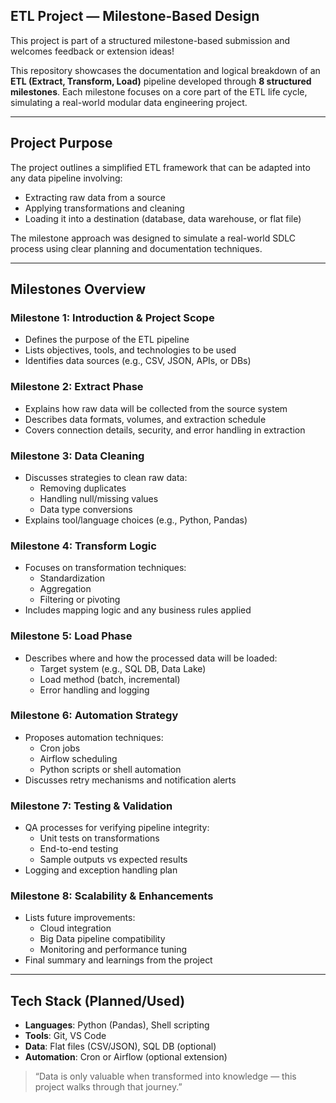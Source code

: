 ## ETL Project — Milestone-Based Design

This project is part of a structured milestone-based submission and welcomes feedback or extension ideas!

This repository showcases the documentation and logical breakdown of an **ETL (Extract, Transform, Load)** pipeline developed through **8 structured milestones**. Each milestone focuses on a core part of the ETL life cycle, simulating a real-world modular data engineering project.

---

## Project Purpose

The project outlines a simplified ETL framework that can be adapted into any data pipeline involving:
- Extracting raw data from a source
- Applying transformations and cleaning
- Loading it into a destination (database, data warehouse, or flat file)

The milestone approach was designed to simulate a real-world SDLC process using clear planning and documentation techniques.

---

## Milestones Overview

### **Milestone 1: Introduction & Project Scope**
- Defines the purpose of the ETL pipeline
- Lists objectives, tools, and technologies to be used
- Identifies data sources (e.g., CSV, JSON, APIs, or DBs)

###  **Milestone 2: Extract Phase**
- Explains how raw data will be collected from the source system
- Describes data formats, volumes, and extraction schedule
- Covers connection details, security, and error handling in extraction

### **Milestone 3: Data Cleaning**
- Discusses strategies to clean raw data:
  - Removing duplicates
  - Handling null/missing values
  - Data type conversions
- Explains tool/language choices (e.g., Python, Pandas)

### **Milestone 4: Transform Logic**
- Focuses on transformation techniques:
  - Standardization
  - Aggregation
  - Filtering or pivoting
- Includes mapping logic and any business rules applied

### **Milestone 5: Load Phase**
- Describes where and how the processed data will be loaded:
  - Target system (e.g., SQL DB, Data Lake)
  - Load method (batch, incremental)
  - Error handling and logging

###  **Milestone 6: Automation Strategy**
- Proposes automation techniques:
  - Cron jobs
  - Airflow scheduling
  - Python scripts or shell automation
- Discusses retry mechanisms and notification alerts

### **Milestone 7: Testing & Validation**
- QA processes for verifying pipeline integrity:
  - Unit tests on transformations
  - End-to-end testing
  - Sample outputs vs expected results
- Logging and exception handling plan

### **Milestone 8: Scalability & Enhancements**
- Lists future improvements:
  - Cloud integration
  - Big Data pipeline compatibility
  - Monitoring and performance tuning
- Final summary and learnings from the project

---

## Tech Stack (Planned/Used)
- **Languages**: Python (Pandas), Shell scripting
- **Tools**: Git, VS Code
- **Data**: Flat files (CSV/JSON), SQL DB (optional)
- **Automation**: Cron or Airflow (optional extension)

> “Data is only valuable when transformed into knowledge — this project walks through that journey.”
